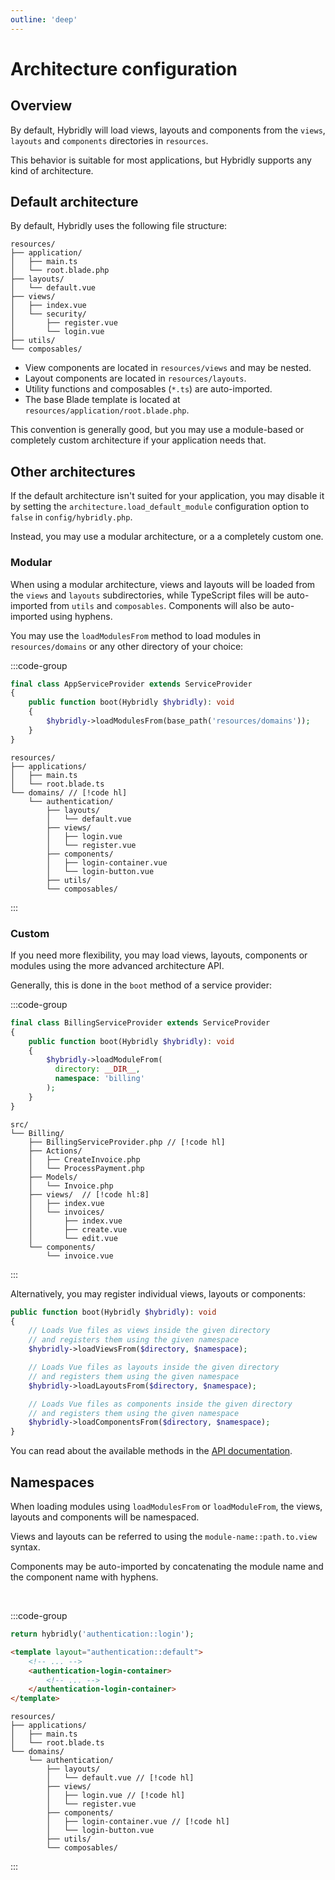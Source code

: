 ```yaml
---
outline: 'deep'
---
```


# Architecture configuration

## Overview

By default, Hybridly will load views, layouts and components from the `views`, `layouts` and `components` directories in `resources`.

This behavior is suitable for most applications, but Hybridly supports any kind of architecture.

## Default architecture

By default, Hybridly uses the following file structure:

```
resources/
├── application/
│   ├── main.ts
│   └── root.blade.php
├── layouts/
│   └── default.vue
├── views/
│   ├── index.vue
│   └── security/
│       ├── register.vue
│       └── login.vue
├── utils/
└── composables/
```

- View components are located in `resources/views` and may be nested.
- Layout components are located in `resources/layouts`.
- Utility functions and composables (`*.ts`) are auto-imported.
- The base Blade template is located at `resources/application/root.blade.php`.

This convention is generally good, but you may use a module-based or completely custom architecture if your application needs that.

## Other architectures

If the default architecture isn't suited for your application, you may disable it by setting the `architecture.load_default_module` configuration option to `false` in `config/hybridly.php`.

Instead, you may use a modular architecture, or a a completely custom one.

### Modular

When using a modular architecture, views and layouts will be loaded from the `views` and `layouts` subdirectories, while TypeScript files will be auto-imported from `utils` and `composables`. Components will also be auto-imported using hyphens.

You may use the `loadModulesFrom` method to load modules in `resources/domains` or any other directory of your choice:

:::code-group
```php [AppServiceProvider.php]
final class AppServiceProvider extends ServiceProvider
{
    public function boot(Hybridly $hybridly): void
    {
        $hybridly->loadModulesFrom(base_path('resources/domains'));
    }
}
```
``` [Example architecture]
resources/
├── applications/
│   ├── main.ts
│   └── root.blade.ts
└── domains/ // [!code hl]
    └── authentication/
        ├── layouts/
        │   └── default.vue
        ├── views/
        │   ├── login.vue
        │   └── register.vue
        ├── components/
        │   ├── login-container.vue
        │   └── login-button.vue
        ├── utils/
        └── composables/
```
:::


### Custom

If you need more flexibility, you may load views, layouts, components or modules using the more advanced architecture API.

Generally, this is done in the `boot` method of a service provider:

:::code-group
```php [BillingServiceProvider.php]
final class BillingServiceProvider extends ServiceProvider
{
    public function boot(Hybridly $hybridly): void
    {
        $hybridly->loadModuleFrom(
          directory: __DIR__,
          namespace: 'billing'
        );
    }
}
```
``` [Example architecture]
src/
└── Billing/
    ├── BillingServiceProvider.php // [!code hl]
    ├── Actions/
    │   ├── CreateInvoice.php
    │   └── ProcessPayment.php
    ├── Models/
    │   └── Invoice.php
    ├── views/  // [!code hl:8]
    │   ├── index.vue
    │   └── invoices/
    │       ├── index.vue
    │       ├── create.vue
    │       └── edit.vue
    └── components/
        └── invoice.vue
```
:::

Alternatively, you may register individual views, layouts or components:

```php
public function boot(Hybridly $hybridly): void
{
    // Loads Vue files as views inside the given directory
    // and registers them using the given namespace
    $hybridly->loadViewsFrom($directory, $namespace);

    // Loads Vue files as layouts inside the given directory
    // and registers them using the given namespace
    $hybridly->loadLayoutsFrom($directory, $namespace);

    // Loads Vue files as components inside the given directory
    // and registers them using the given namespace
    $hybridly->loadComponentsFrom($directory, $namespace);
}
```

You can read about the available methods in the [API documentation](../api/laravel/hybridly.md#loadmodule).

## Namespaces

When loading modules using `loadModulesFrom` or `loadModuleFrom`, the views, layouts and components will be namespaced.

Views and layouts can be referred to using the `module-name::path.to.view` syntax. 

Components may be auto-imported by concatenating the module name and the component name with hyphens.

&nbsp;

:::code-group
```php [Views]
return hybridly('authentication::login');
```
```html [Layouts and components]
<template layout="authentication::default">
	<!-- ... -->
	<authentication-login-container>
		<!-- ... -->
	</authentication-login-container>
</template>
```
``` [Example architecture]
resources/
├── applications/
│   ├── main.ts
│   └── root.blade.ts
└── domains/
    └── authentication/
        ├── layouts/
        │   └── default.vue // [!code hl]
        ├── views/
        │   ├── login.vue // [!code hl]
        │   └── register.vue
        ├── components/
        │   ├── login-container.vue // [!code hl]
        │   └── login-button.vue
        ├── utils/
        └── composables/
```
:::

